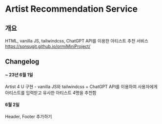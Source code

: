 # Artist Recommendation Service
## 개요
HTML, vanilla JS, tailwindcss, ChatGPT API를 이용한 아티스트 추천 서비스 <br>
https://sonsugit.github.io/ormiMiniProject/
## Changelog
#### ~ 23년 6월 1일
Artist 4 U 구현 - vanilla JS와 tailwindcss + ChatGPT API를 이용하여 사용자에게 아티스트를 입력받고 유사한 아티스트 4명을 추천함
#### 6월 2일
Header, Footer 추가하기

